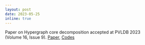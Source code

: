 ```yaml
---
layout: post
date: 2023-05-25
inline: true
---
```

Paper on Hypergraph core decomposition accepted at PVLDB 2023 (Volume 16, Issue 9).  <a href="{{ https://www.vldb.org/pvldb/vol16/p2061-arafat.pdf }}">Paper</a>, <a href="{{ 'https://github.com/toggled/vldbsubmission' }}">Codes</a>
